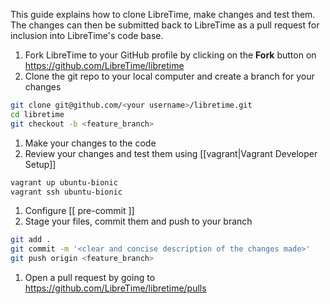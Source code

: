 This guide explains how to clone LibreTime, make changes and test them. The changes can then be submitted back to LibreTime as a pull request for inclusion into LibreTime's code base.

1. Fork LibreTime to your GitHub profile by clicking on the **Fork** button on https://github.com/LibreTime/libretime
1. Clone the git repo to your local computer and create a branch for your changes
```bash
git clone git@github.com/<your username>/libretime.git
cd libretime
git checkout -b <feature_branch>
```
1. Make your changes to the code
1. Review your changes and test them using [[vagrant|Vagrant Developer Setup]]
```bash
vagrant up ubuntu-bionic
vagrant ssh ubuntu-bionic
```
1. Configure [[ pre-commit ]]
1. Stage your files, commit them and push to your branch
```bash
git add .
git commit -m '<clear and concise description of the changes made>'
git push origin <feature_branch>
```
1. Open a pull request by going to https://github.com/LibreTime/libretime/pulls